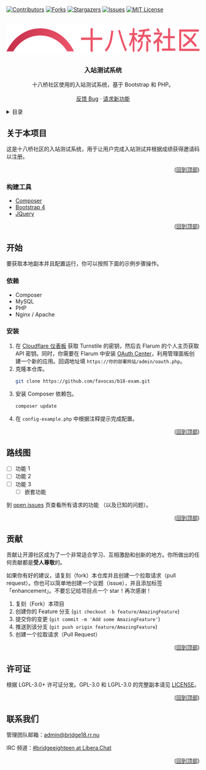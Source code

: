 <div id="top"></div>

[![Contributors][contributors-shield]][contributors-url]
[![Forks][forks-shield]][forks-url]
[![Stargazers][stars-shield]][stars-url]
[![Issues][issues-shield]][issues-url]
[![MIT License][license-shield]][license-url]



<!-- 项目 LOGO -->
<br />
<div align="center">
  <a href="https://github.com/favocas/b18-exam">
    <img src="views/assets/logo_text.svg" alt="十八桥社区" height="80">
  </a>

<h3 align="center">入站测试系统</h3>

  <p align="center">
    十八桥社区使用的入站测试系统，基于 Bootstrap 和 PHP。
    <br />
    <br />
    <a href="https://github.com/favocas/b18-exam/issues">反馈 Bug</a>
    ·
    <a href="https://github.com/favocas/b18-exam/issues">请求新功能</a>
  </p>
</div>



<!-- 目录 -->
<details>
  <summary>目录</summary>
  <ol>
    <li>
      <a href="#关于本项目">关于本项目</a>
      <ul>
        <li><a href="#构建工具">构建工具</a></li>
      </ul>
    </li>
    <li>
      <a href="#开始">开始</a>
      <ul>
        <li><a href="#依赖">依赖</a></li>
        <li><a href="#安装">安装</a></li>
      </ul>
    </li>
    <li><a href="#使用方法">使用方法</a></li>
    <li><a href="#主要功能">主要功能</a></li>
    <li><a href="#贡献">贡献</a></li>
    <li><a href="#许可证">许可证</a></li>
    <li><a href="#联系我们">联系我们</a></li>
  </ol>
</details>



<!-- 关于本项目 -->
## 关于本项目

这是十八桥社区的入站测试系统，用于让用户完成入站测试并根据成绩获得邀请码以注册。

<p align="right">(<a href="#top">回到顶部</a>)</p>



### 构建工具

* [Composer](https://getcomposer.org)
* [Bootstrap 4](https://getbootstrap.com/docs/4.6/)
* [JQuery](https://jquery.com)

<p align="right">(<a href="#top">回到顶部</a>)</p>



<!-- 开始 -->
## 开始

要获取本地副本并且配置运行，你可以按照下面的示例步骤操作。

### 依赖

* Composer
* MySQL
* PHP
* Nginx / Apache

### 安装

1. 在 [Cloudflare 仪表板](https://dash.cloudflare.com/) 获取 Turnstile 的密钥，然后去 Flarum 的个人主页获取 API 密钥。同时，你需要在 Flarum 中安装 [OAuth Center](https://discuss.flarum.org.cn/d/15447)，利用管理面板创建一个新的应用。回调地址填 `https://你的部署网站/admin/oauth.php`。
2. 克隆本仓库。
   ```sh
   git clone https://github.com/favocas/b18-exam.git
   ```
3. 安装 Composer 依赖包。
   ```sh
   composer update
   ```
4. 在 `config-example.php` 中根据注释提示完成配置。

<p align="right">(<a href="#top">回到顶部</a>)</p>


<!-- 路线图 -->
## 路线图

- [ ] 功能 1
- [ ] 功能 2
- [ ] 功能 3
    - [ ] 嵌套功能

到 [open issues](https://github.com/favocas/b18-exam/issues) 页查看所有请求的功能 （以及已知的问题）。

<p align="right">(<a href="#top">回到顶部</a>)</p>



<!-- 贡献 -->
## 贡献

贡献让开源社区成为了一个非常适合学习、互相激励和创新的地方。你所做出的任何贡献都是**受人尊敬**的。

如果你有好的建议，请复刻（fork）本仓库并且创建一个拉取请求（pull request）。你也可以简单地创建一个议题（issue），并且添加标签「enhancement」。不要忘记给项目点一个 star！再次感谢！

1. 复刻（Fork）本项目
2. 创建你的 Feature 分支 (`git checkout -b feature/AmazingFeature`)
3. 提交你的变更 (`git commit -m 'Add some AmazingFeature'`)
4. 推送到该分支 (`git push origin feature/AmazingFeature`)
5. 创建一个拉取请求（Pull Request）

<p align="right">(<a href="#top">回到顶部</a>)</p>



<!-- 许可证 -->
## 许可证

根据 LGPL-3.0+ 许可证分发。GPL-3.0 和 LGPL-3.0 的完整副本请见 [LICENSE](LICENSE)。

<p align="right">(<a href="#top">回到顶部</a>)</p>



<!-- 联系我们 -->
## 联系我们

管理团队邮箱：admin@bridge18.rr.nu

IRC 频道：[#bridgeeighteen at Libera.Chat](irc://irc.libera.chat/#bridgeeighteen)

<p align="right">(<a href="#top">回到顶部</a>)</p>




<!-- MARKDOWN 链接 & 图片 -->
<!-- https://www.markdownguide.org/basic-syntax/#reference-style-links -->
[contributors-shield]: https://img.shields.io/github/contributors/favocas/b18-exam.svg?style=for-the-badge
[contributors-url]: https://github.com/favocas/b18-exam/graphs/contributors
[forks-shield]: https://img.shields.io/github/forks/favocas/b18-exam.svg?style=for-the-badge
[forks-url]: https://github.com/favocas/b18-exam/network/members
[stars-shield]: https://img.shields.io/github/stars/favocas/b18-exam.svg?style=for-the-badge
[stars-url]: https://github.com/favocas/b18-exam/stargazers
[issues-shield]: https://img.shields.io/github/issues/favocas/b18-exam.svg?style=for-the-badge
[issues-url]: https://github.com/favocas/b18-exam/issues
[license-shield]: https://img.shields.io/github/license/favocas/b18-exam.svg?style=for-the-badge
[license-url]: https://github.com/favocas/b18-exam/blob/main/LICENSE
[linkedin-shield]: https://img.shields.io/badge/-LinkedIn-black.svg?style=for-the-badge&logo=linkedin&colorB=555
[linkedin-url]: https://linkedin.com/in/linkedin_username
[product-screenshot]: images/screenshot.png
